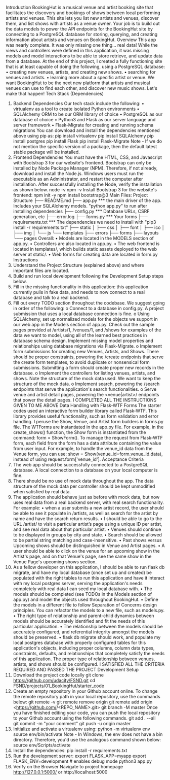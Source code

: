 Introduction
BookingHut is a musical venue and artist booking site that facilitates the discovery and bookings of shows between local performing artists and venues. This site lets you list new artists and venues, discover them, and list shows with artists as a venue owner.
Your job is to build out the data models to power the API endpoints for the BookingHut site by connecting to a PostgreSQL database for storing, querying, and creating information about artists and venues on BookingHut.
Overview
This app was nearly complete. It was only missing one thing… real data! While the views and controllers were defined in this application, it was missing models and model interactions to be able to store retrieve, and update data from a database. At the end of this project, I created a fully functioning site that is at least capable of doing the following, using a PostgreSQL database:
•	creating new venues, artists, and creating new shows.
•	searching for venues and artists.
•	learning more about a specific artist or venue.
We want BookingHut to be the next new platform that artists and musical venues can use to find each other, and discover new music shows. Let's make that happen!
Tech Stack (Dependencies)
1. Backend Dependencies
Our tech stack include the following:
•	virtualenv as a tool to create isolated Python environments
•	SQLAlchemy ORM to be our ORM library of choice
•	PostgreSQL as our database of choice
•	Python3 and Flask as our server language and server framework
•	Flask-Migrate for creating and running schema migrations You can download and install the dependencies mentioned above using pip as:
pip install virtualenv
pip install SQLAlchemy
pip install postgres
pip install Flask
pip install Flask-Migrate
Note - If we do not mention the specific version of a package, then the default latest stable package will be installed.
2. Frontend Dependencies
You must have the HTML, CSS, and Javascript with Bootstrap 3 for our website's frontend. Bootstrap can only be installed by Node Package Manager (NPM). Therefore, if not already, download and install the Node.js. Windows users must run the executable as an Administrator, and restart the computer after installation. After successfully installing the Node, verify the installation as shown below.
node -v
npm -v
Install Bootstrap 3 for the website's frontend:
npm init -y
npm install bootstrap@3
Main Files: Project Structure
├── README.md
├── app.py *** the main driver of the app. Includes your SQLAlchemy models.
                  "python app.py" to run after installing dependencies
├── config.py *** Database URLs, CSRF generation, etc
├── error.log
├── forms.py *** Your forms
├── requirements.txt *** The dependencies we need to install with "pip3 install -r requirements.txt"
├── static
│   ├── css 
│   ├── font
│   ├── ico
│   ├── img
│   └── js
└── templates
    ├── errors
    ├── forms
    ├── layouts
    └── pages
Overall:
•	Models are located in the MODELS section of app.py.
•	Controllers are also located in app.py.
•	The web frontend is located in templates/, which builds static assets deployed to the web server at static/.
•	Web forms for creating data are located in form.py
Instructions
1.	Understand the Project Structure (explained above) and where important files are located.
2.	Build and run local development following the Development Setup steps below.
3.	Fill in the missing functionality in this application: this application currently pulls in fake data, and needs to now connect to a real database and talk to a real backend.
4.	Fill out every TODO section throughout the codebase. We suggest going in order of the following:
o	Connect to a database in config.py. A project submission that uses a local database connection is fine.
o	Using SQLAlchemy, set up normalized models for the objects we support in our web app in the Models section of app.py. Check out the sample pages provided at /artists/1, /venues/1, and /shows for examples of the data we want to model, using all of the learned best practices in database schema design. Implement missing model properties and relationships using database migrations via Flask-Migrate.
o	Implement form submissions for creating new Venues, Artists, and Shows. There should be proper constraints, powering the /create endpoints that serve the create form templates, to avoid duplicate or nonsensical form submissions. Submitting a form should create proper new records in the database.
o	Implement the controllers for listing venues, artists, and shows. Note the structure of the mock data used. We want to keep the structure of the mock data.
o	Implement search, powering the /search endpoints that serve the application's search functionalities.
o	Serve venue and artist detail pages, powering the <venue|artist>/<id> endpoints that power the detail pages.
I COMPLETED ALL THE INSTRUCTIONS GIVEN TO ME ABOVE
Data Handling with Flask-WTF Forms
The starter codes used an interactive form builder library called Flask-WTF. This library provides useful functionality, such as form validation and error handling. I peruse the Show, Venue, and Artist form builders in forms.py file. The WTForms are instantiated in the app.py file. For example, in the create_shows() function, the Show form is instantiated from the command: form = ShowForm(). To manage the request from Flask-WTF form, each field from the form has a data attribute containing the value from user input. For example, to handle the venue_id data from the Venue form, you can use: show = Show(venue_id=form.venue_id.data), instead of using request.form['venue_id'].
Acceptance Criteria
1.	The web app should be successfully connected to a PostgreSQL database. A local connection to a database on your local computer is fine.
2.	There should be no use of mock data throughout the app. The data structure of the mock data per controller should be kept unmodified when satisfied by real data.
3.	The application should behave just as before with mock data, but now uses real data from a real backend server, with real search functionality. For example:
•	when a user submits a new artist record, the user should be able to see it populate in /artists, as well as search for the artist by name and have the search return results.
•	I should be able to go to the URL /artist/<artist-id> to visit a particular artist’s page using a unique ID per artist, and see real data about that particular artist.
•	Venues should continue to be displayed in groups by city and state.
•	Search should be allowed to be partial string matching and case-insensitive.
•	Past shows versus Upcoming shows should be distinguished in Venue and Artist pages.
•	A user should be able to click on the venue for an upcoming show in the Artist's page, and on that Venue's page, see the same show in the Venue Page's upcoming shows section.
4.	As a fellow developer on this application, I should be able to run flask db migrate, and have my local database (once set up and created) be populated with the right tables to run this application and have it interact with my local postgres server, serving the application's needs completely with real data I can seed my local database with.
•	The models should be completed (see TODOs in the Models section of app.py) and model the objects used throughout BookingHut.
•	Define the models in a different file to follow Separation of Concerns design principles. You can refactor the models to a new file, such as models.py.
•	The right type of relationship and parent-child dynamics between models should be accurately identified and fit the needs of this particular application.
•	The relationship between the models should be accurately configured, and referential integrity amongst the models should be preserved.
•	flask db migrate should work, and populate my local postgres database with properly configured tables for this application's objects, including proper columns, column data types, constraints, defaults, and relationships that completely satisfy the needs of this application. The proper type of relationship between venues, artists, and shows should be configured.
I SATISFIED ALL THE CRITERIA REQUIRED AND PASSED THE PROJECT
Development Setup
1.	Download the project code locally
git clone https://github.com/udacity/FSND.git
cd FSND/projects/01_BookingHut/starter_code 
2.	Create an empty repository in your Github account online. To change the remote repository path in your local repository, use the commands below:
git remote -v 
git remote remove origin 
git remote add origin <https://github.com/<USERNAME>/<REPO_NAME>.git>
git branch -M master
Once you have finished editing your code, you can push the local repository to your Github account using the following commands.
git add . --all   
git commit -m "your comment"
git push -u origin master
3.	Initialize and activate a virtualenv using:
python -m virtualenv env
source env/bin/activate
Note - In Windows, the env does not have a bin directory. Therefore, you'd use the analogous command shown below:
source env/Scripts/activate
4.	Install the dependencies:
pip install -r requirements.txt
5.	Run the development server:
export FLASK_APP=myapp
export FLASK_ENV=development # enables debug mode
python3 app.py
6.	Verify on the Browser
Navigate to project homepage http://127.0.0.1:5000/ or http://localhost:5000


